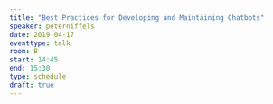 ```yaml
---
title: "Best Practices for Developing and Maintaining Chatbots"
speaker: peterniffels
date: 2019-04-17
eventtype: talk
room: B
start: 14:45
end: 15:30
type: schedule
draft: true
---
```

